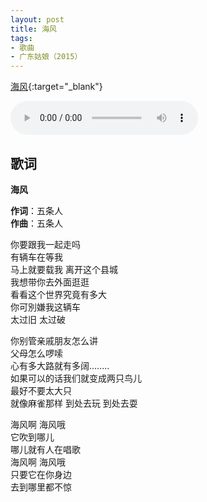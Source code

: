 ```yaml
---
layout: post
title: 海风
tags:
- 歌曲
- 广东姑娘（2015）
---
```


[海风](https://www.kugou.com/song/6ko3263.html?frombaidu?frombaidu#hash=61BE2537D72ABF49BBC0BA6105691219&album_id=977483){:target="_blank"}

<audio controls autoplay loop  src="https://onedrive.gimhoy.com/1drv/aHR0cHM6Ly8xZHJ2Lm1zL3UvcyFBbXVjeFU4NF9vc3NoQjdVUHRiOHo0ZFNzcjJu.wav">
您的浏览器不支持 audio 标签。
</audio>

## 歌词

**海风**

**作词**：五条人  
**作曲**：五条人

你要跟我一起走吗  
有辆车在等我  
马上就要载我 离开这个县城  
我想带你去外面逛逛  
看看这个世界究竟有多大  
你可別嫌我这辆车  
太过旧 太过破

你别管亲戚朋友怎么讲  
父母怎么啰嗦  
心有多大路就有多阔..……  
如果可以的话我们就变成两只鸟儿  
最好不要太大只  
就像麻雀那样 到处去玩 到处去耍

海风啊 海风哦  
它吹到哪儿  
哪儿就有人在唱歌  
海风啊 海风哦  
只要它在你身边  
去到哪里都不惊

